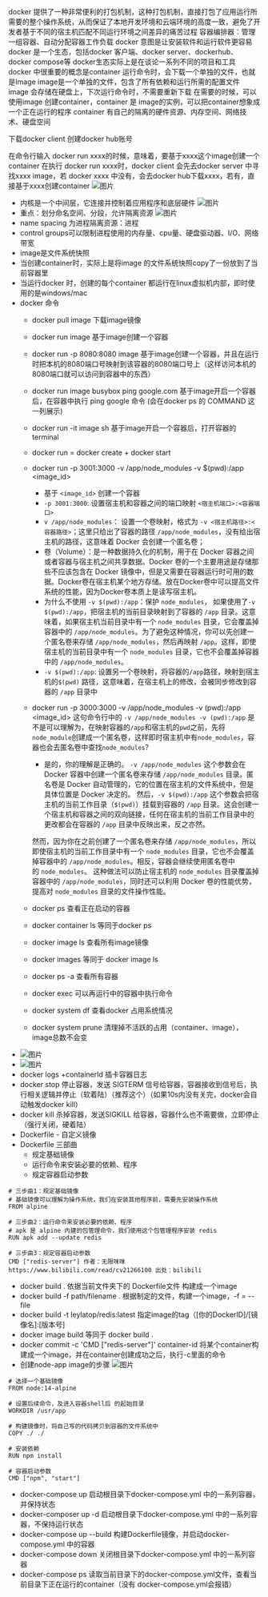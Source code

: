docker 提供了一种非常便利的打包机制，这种打包机制，直接打包了应用运行所需要的整个操作系统，从而保证了本地开发环境和云端环境的高度一致，避免了开发者基于不同的宿主机匹配不同运行环境之间差异的痛苦过程
容器编排器：管理一组容器、自动分配容器工作负载
docker 意图是让安装软件和运行软件更容易
docker 是一个生态，包括docker 客户端、docker server、dockerhub、docker compose等
docker生态实际上是在谈论一系列不同的项目和工具
docker 中很重要的概念是container
运行命令时，会下载一个单独的文件，也就是Image
image是一个单独的文件，包含了所有依赖和运行所需的配置文件
image 会存储在硬盘上，下次运行命令时，不需要重新下载
在需要的时候，可以使用image 创建container，container 是 image的实例，可以把container想象成一个正在运行的程序
container 有自己的隔离的硬件资源、内存空间、网络技术、硬盘空间

下载docker client
创建docker hub账号

在命令行输入 docker run xxxx的时候，意味着，要基于xxxx这个image创建一个container
在执行 docker run xxxx时，docker client 会先去docker server 中寻找xxxx image，若 docker xxxx 中没有，会去docker hub下载xxxx，若有，直接基于xxxx创建container
![图片](../../../asset/Pastedimage20230615100357.png)

- 内核是一个中间层，它连接并控制着应用程序和底层硬件
![图片](../../../asset/Pastedimage20230615103257.png)
- 重点：划分命名空间、分段，允许隔离资源
![图片](../../../asset/Pastedimage20230615115226.png)
- name spacing 为进程隔离资源：进程
- control groups可以限制进程使用的内存量、cpu量、硬盘驱动器、I/O、网络带宽
- image是文件系统快照
- 当创建container时，实际上是将image 的文件系统快照copy了一份放到了当前容器里
- 当运行docker 时，创建的每个container 都运行在linux虚拟机内部，即时使用的是windows/mac
- docker 命令
	- docker pull image 下载image镜像
	- docker run image 基于image创建一个容器
	- docker run -p 8080:8080 image 基于image创建一个容器，并且在运行时把本机的8080端口号映射到该容器的8080端口号上（这样访问本机的8080端口就可以访问到容器中的东西）
	-  docker run image busybox ping google.com 基于image开启一个容器后，在容器中执行 ping google 命令 (会在docker ps 的 COMMAND 这一列展示)
	- docker run -it image sh 基于image开启一个容器后，打开容器的terminal
	- docker run = docker create + docker start
	- docker run -p 3001:3000 -v /app/node_modules -v $(pwd):/app <image_id>
		- 基于 `<image_id>` 创建一个容器
		- `-p 3001:3000`: 设置宿主机和容器之间的端口映射 `<宿主机端口>:<容器端口>`
		- `v /app/node_modules`： 设置一个卷映射，格式为 `-v <宿主机路径>:<容器路径>`；这里只给出了容器的路径 `/app/node_modules`，没有给出宿主机的路径，这意味着 Docker 会创建一个匿名卷；
		- 卷（Volume）：是一种数据持久化的机制，用于在 Docker 容器之间或者容器与宿主机之间共享数据。Docker 卷的一个主要用途是存储那些不应该包含在 Docker 镜像中，但是又需要在容器运行时可用的数据。Docker卷在宿主机某个地方存储。放在Docker卷中可以提高文件系统的性能，因为Docker卷本质上是读写宿主机。
		- 为什么不使用 `-v $(pwd):/app`：保护 `node_modules`， 如果使用了`-v $(pwd):/app`，把宿主机的当前目录映射到了容器的 `/app` 目录。这意味着，如果宿主机当前目录中有一个 `node_modules` 目录，它会覆盖掉容器中的 `/app/node_modules`。为了避免这种情况，你可以先创建一个匿名卷来存储 `/app/node_modules`，然后再映射 `/app`。这样，即使宿主机的当前目录中有一个 `node_modules` 目录，它也不会覆盖掉容器中的 `/app/node_modules`。
		- `-v $(pwd):/app`: 设置另一个卷映射，将容器的`/app`路径，映射到宿主机的`$(pwd)` 路径，这意味着，在宿主机上的修改，会被同步修改到容器的 `/app` 目录中
	- docker run -p 3000:3000 -v /app/node_modules -v (pwd):/app <image_id> 这句命令行中的 `-v /app/node_modules -v (pwd):/app`  是不是可以理解为，在映射容器的`/app`和宿主机的`pwd`之前，先将`node_module`创建成一个匿名卷，这样即时宿主机中有`node_modules`，容器也会去匿名卷中查找`node_modules`?
		- 是的，你的理解是正确的。
		`-v /app/node_modules` 这个参数会在 Docker 容器中创建一个匿名卷来存储 `/app/node_modules` 目录。匿名卷是 Docker 自动管理的，它的位置在宿主机的文件系统中，但是具体位置是 Docker 决定的。
		然后，`-v $(pwd):/app` 这个参数会把宿主机的当前工作目录（`$(pwd)`）挂载到容器的 `/app` 目录。这会创建一个宿主机和容器之间的双向链接，任何在宿主机的当前工作目录中的更改都会在容器的 `/app` 目录中反映出来，反之亦然。
		
		然而，因为你在之前创建了一个匿名卷来存储 `/app/node_modules`，所以即使宿主机的当前工作目录中有一个 `node_modules` 目录，它也不会覆盖掉容器中的 `/app/node_modules`。相反，容器会继续使用匿名卷中的 `node_modules`。
		这种做法可以防止宿主机的 `node_modules` 目录覆盖掉容器中的 `/app/node_modules`，同时还可以利用 Docker 卷的性能优势，提高对 `node_modules` 目录的文件操作性能。
	- docker ps 查看正在启动的容器
	- docker container ls 等同于docker ps
	- docker image ls 查看所有image镜像
	- docker images 等同于 docker image ls
	- docker ps -a 查看所有容器
	- docker exec 可以再运行中的容器中执行命令
	- docker system df 查看docker 占用系统情况
	- docker system prune 清理掉不活跃的占用（container、image），image总数不会变
- ![图片](../../../asset/Pastedimage20230615162358.png)
- ![图片](../../../asset/Pastedimage20230615162414.png)
- docker logs +containerId 插卡容器日志
- docker stop 停止容器，发送 SIGTERM 信号给容器，容器接收到信号后，执行相关逻辑并停止（软着陆）（推荐这个）（如果10s内没有关完，docker会自动触发docker kill）
- docker kill 杀掉容器，发送SIGKILL 给容器，容器什么也不需要做，立即停止（强行关闭，硬着陆）
- Dockerfile - 自定义镜像
- Dockerfile 三部曲
	- 规定基础镜像
	- 运行命令来安装必要的依赖、程序
	- 规定容器启动参数
```
# 三步曲1：规定基础镜像
# 基础镜像可以理解为操作系统，我们在安装其他程序前，需要先安装操作系统
FROM alpine

# 三步曲2：运行命令来安装必要的依赖、程序
# apk 是 alpine 内建的包管理命令，我们使用这个包管理程序安装 redis
RUN apk add --update redis

# 三步曲3：规定容器启动参数
CMD ["redis-server"] 作者：无限咪咪 https://www.bilibili.com/read/cv21266100 出处：bilibili
```

- docker build . 依据当前文件夹下的 Dockerfile文件 构建成一个image
- docker build -f path/filename . 根据制定的文件，构建一个image，-f = --file
- docker build -t leylatop/redis:latest  指定image的tag（\[你的DockerID\]/\[镜像名\]:\[版本号\]
- docker image build 等同于 docker build .
- docker commit -c 'CMD \["redis-server"\]' container-id 将某个container构建成一个image，并在container创建成功之后，执行-c里面的命令
- 创建node-app image的步骤
![图片](../../../asset/Pastedimage20230619111155.png)


```
# 选择一个基础镜像
FROM node:14-alpine

# 设置后续命令，及进入容器shell后 的起始目录
WORKDIR /usr/app

# 构建镜像时，将自己写的代码拷贝到容器的文件系统中
COPY ./ ./

# 安装依赖
RUN npm install

# 容器启动参数
CMD ["npm", "start"]
```

- docker-compose up 启动根目录下docker-compose.yml 中的一系列容器，并保持状态
- docker-composer up -d  启动根目录下docker-compose.yml 中的一系列容器，不保持运行状态
- docker-compose up --build 构建Dockerfile镜像，并启动docker-compose.yml 中的容器
- docker-compose down 关闭根目录下docker-compose.yml 中的一系列容器
- docker-compose ps 读取当前目录下的docker-compose.yml文件，查看当前目录下正在运行的container（没有 docker-compose.yml会报错）